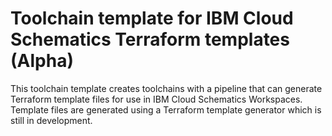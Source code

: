 # Toolchain template for IBM Cloud Schematics Terraform templates (Alpha)

This toolchain template creates toolchains with a pipeline that can generate Terraform template files for use in IBM Cloud Schematics Workspaces. Template files are generated using a Terraform template generator which is still in development.

<!-- ### To get started, click this button:
[![Create toolchain](https://cloud.ibm.com/devops/graphics/create_toolchain_button.png)](https://cloud.ibm.com/devops/setup/deploy?repository=https%3A%2F%2Fgithub.com%2FIBM%2Fschematics-workspace-devops-toolchain&env_id=ibm:yp:us-south) -->
